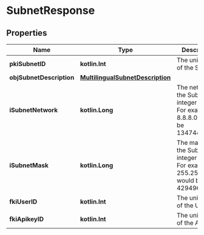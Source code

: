 
# SubnetResponse

## Properties
Name | Type | Description | Notes
------------ | ------------- | ------------- | -------------
**pkiSubnetID** | **kotlin.Int** | The unique ID of the Subnet | 
**objSubnetDescription** | [**MultilingualSubnetDescription**](MultilingualSubnetDescription.md) |  | 
**iSubnetNetwork** | **kotlin.Long** | The network of the Subnet in integer form. For example 8.8.8.0 would be 134744064 | 
**iSubnetMask** | **kotlin.Long** | The mask of the Subnet  in integer form. For example 255.255.255.0 would be 4294967040 | 
**fkiUserID** | **kotlin.Int** | The unique ID of the User |  [optional]
**fkiApikeyID** | **kotlin.Int** | The unique ID of the Apikey |  [optional]



